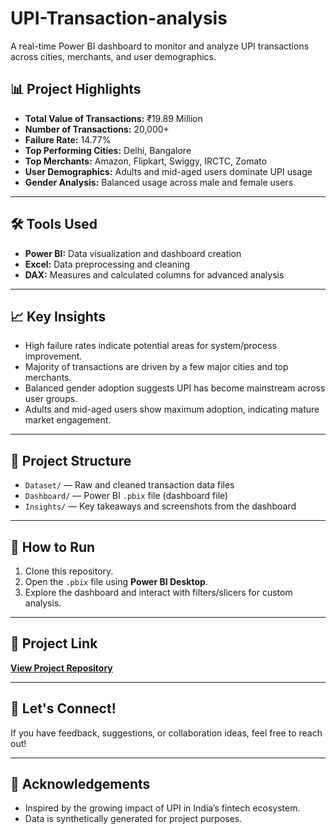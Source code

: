 # UPI-Transaction-analysis
A real-time Power BI dashboard to monitor and analyze UPI transactions across cities, merchants, and user demographics.


## 📊 Project Highlights
- **Total Value of Transactions:** ₹19.89 Million
- **Number of Transactions:** 20,000+
- **Failure Rate:** 14.77%
- **Top Performing Cities:** Delhi, Bangalore
- **Top Merchants:** Amazon, Flipkart, Swiggy, IRCTC, Zomato
- **User Demographics:** Adults and mid-aged users dominate UPI usage
- **Gender Analysis:** Balanced usage across male and female users

---

## 🛠️ Tools Used
- **Power BI:** Data visualization and dashboard creation
- **Excel:** Data preprocessing and cleaning
- **DAX:** Measures and calculated columns for advanced analysis

---

## 📈 Key Insights
- High failure rates indicate potential areas for system/process improvement.
- Majority of transactions are driven by a few major cities and top merchants.
- Balanced gender adoption suggests UPI has become mainstream across user groups.
- Adults and mid-aged users show maximum adoption, indicating mature market engagement.

---

## 📂 Project Structure
- `Dataset/` — Raw and cleaned transaction data files
- `Dashboard/` — Power BI `.pbix` file (dashboard file)
- `Insights/` — Key takeaways and screenshots from the dashboard

---

## 🚀 How to Run
1. Clone this repository.
2. Open the `.pbix` file using **Power BI Desktop**.
3. Explore the dashboard and interact with filters/slicers for custom analysis.

---

## 🔗 Project Link
**[View Project Repository](#)**

---

## 🤝 Let's Connect!
If you have feedback, suggestions, or collaboration ideas, feel free to reach out!

---

## 📢 Acknowledgements
- Inspired by the growing impact of UPI in India’s fintech ecosystem.
- Data is synthetically generated for project purposes.
